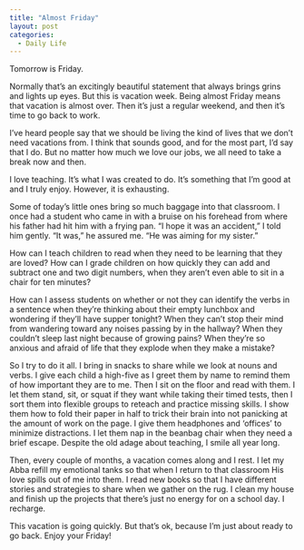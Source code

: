 ```yaml
---
title: "Almost Friday"
layout: post
categories:
  - Daily Life
---
```

<p>Tomorrow is Friday.</p>
<p>Normally that&rsquo;s an excitingly beautiful statement that always brings grins and lights up eyes. But this is vacation week. Being almost Friday means that vacation is almost over. Then it&rsquo;s just a regular weekend, and then it&rsquo;s time to go back to work.</p>
<p>I&rsquo;ve heard people say that we should be living the kind of lives that we don&rsquo;t need vacations from. I think that sounds good, and for the most part, I&rsquo;d say that I do. But no matter how much we love our jobs, we all need to take a break now and then.</p>
<p>I love teaching. It&rsquo;s what I was created to do. It&rsquo;s something that I&rsquo;m good at and I truly enjoy. However, it is exhausting.</p>
<p>Some of today&rsquo;s little ones bring so much baggage into that classroom. I once had a student who came in with a bruise on his forehead from where his father had hit him with a frying pan. &ldquo;I hope it was an accident,&rdquo; I told him gently. &ldquo;It was,&rdquo; he assured me. &ldquo;He was aiming for my sister.&rdquo;</p>
<p>How can I teach children to read when they need to be learning that they are loved? How can I grade children on how quickly they can add and subtract one and two digit numbers, when they aren&rsquo;t even able to sit in a chair for ten minutes?</p>
<p>How can I assess students on whether or not they can identify the verbs in a sentence when they&rsquo;re thinking about their empty lunchbox and wondering if they&rsquo;ll have supper tonight? When they can&rsquo;t stop their mind from wandering toward any noises passing by in the hallway? When they couldn&rsquo;t sleep last night because of growing pains? When they&rsquo;re so anxious and afraid of life that they explode when they make a mistake?</p>
<p>So I try to do it all. I bring in snacks to share while we look at nouns and verbs. I give each child a high-five as I greet them by name to remind them of how important they are to me. Then I sit on the floor and read with them. I let them stand, sit, or squat if they want while taking their timed tests, then I sort them into flexible groups to reteach and practice missing skills. I show them how to fold their paper in half to trick their brain into not panicking at the amount of work on the page. I give them headphones and &lsquo;offices&rsquo; to minimize distractions. I let them nap in the beanbag chair when they need a brief escape. Despite the old adage about teaching, I smile all year long.</p>
<p>Then, every couple of months, a vacation comes along and I rest. I let my Abba refill my emotional tanks so that when I return to that classroom His love spills out of me into them. I read new books so that I have different stories and strategies to share when we gather on the rug. I clean my house and finish up the projects that there&rsquo;s just no energy for on a school day. I recharge.</p>
<p>This vacation is going quickly. But that&rsquo;s ok, because I&rsquo;m just about ready to go back. Enjoy your Friday!</p>
<p>&nbsp;</p>
